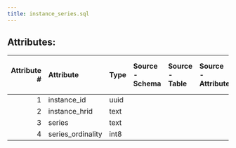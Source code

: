 ```yaml
---
title: instance_series.sql
---
```

## Attributes:

|   Attribute # | Attribute         | Type   | Source - Schema   | Source - Table   | Source - Attribute   | Source - Type   | Source - Multiple values   | Aggregation   | Description   | Notes   |
|--------------:|:------------------|:-------|:------------------|:-----------------|:---------------------|:----------------|:---------------------------|:--------------|:--------------|:--------|
|             1 | instance_id       | uuid   |                   |                  |                      |                 |                            |               |               |         |
|             2 | instance_hrid     | text   |                   |                  |                      |                 |                            |               |               |         |
|             3 | series            | text   |                   |                  |                      |                 |                            |               |               |         |
|             4 | series_ordinality | int8   |                   |                  |                      |                 |                            |               |               |         |